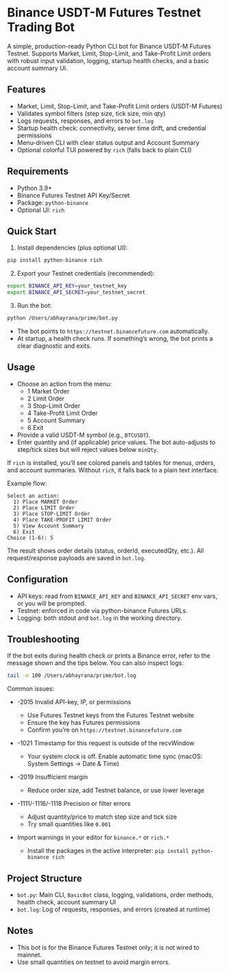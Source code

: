 # Binance USDT-M Futures Testnet Trading Bot

A simple, production-ready Python CLI bot for Binance USDT-M Futures Testnet. Supports Market, Limit, Stop-Limit, and Take-Profit Limit orders with robust input validation, logging, startup health checks, and a basic account summary UI.

## Features
- Market, Limit, Stop-Limit, and Take-Profit Limit orders (USDT-M Futures)
- Validates symbol filters (step size, tick size, min qty)
- Logs requests, responses, and errors to `bot.log`
- Startup health check: connectivity, server time drift, and credential permissions
- Menu-driven CLI with clear status output and Account Summary
- Optional colorful TUI powered by `rich` (falls back to plain CLI)

## Requirements
- Python 3.9+
- Binance Futures Testnet API Key/Secret
- Package: `python-binance`
- Optional UI: `rich`

## Quick Start
1) Install dependencies (plus optional UI):
```bash
pip install python-binance rich
```

2) Export your Testnet credentials (recommended):
```bash
export BINANCE_API_KEY=your_testnet_key
export BINANCE_API_SECRET=your_testnet_secret
```

3) Run the bot:
```bash
python /Users/abhayrana/prime/bot.py
```

- The bot points to `https://testnet.binancefuture.com` automatically.
- At startup, a health check runs. If something’s wrong, the bot prints a clear diagnostic and exits.

## Usage
- Choose an action from the menu:
  - 1 Market Order
  - 2 Limit Order
  - 3 Stop-Limit Order
  - 4 Take-Profit Limit Order
  - 5 Account Summary
  - 6 Exit
- Provide a valid USDT-M symbol (e.g., `BTCUSDT`).
- Enter quantity and (if applicable) price values. The bot auto-adjusts to step/tick sizes but will reject values below `minQty`.

If `rich` is installed, you’ll see colored panels and tables for menus, orders, and account summaries. Without `rich`, it falls back to a plain text interface.

Example flow:
```
Select an action:
  1) Place MARKET Order
  2) Place LIMIT Order
  3) Place STOP-LIMIT Order
  4) Place TAKE-PROFIT LIMIT Order
  5) View Account Summary
  6) Exit
Choice (1-6): 5
```

The result shows order details (status, orderId, executedQty, etc.). All request/response payloads are saved in `bot.log`.

## Configuration
- API keys: read from `BINANCE_API_KEY` and `BINANCE_API_SECRET` env vars, or you will be prompted.
- Testnet: enforced in code via python-binance Futures URLs.
- Logging: both stdout and `bot.log` in the working directory.

## Troubleshooting
If the bot exits during health check or prints a Binance error, refer to the message shown and the tips below. You can also inspect logs:
```bash
tail -n 100 /Users/abhayrana/prime/bot.log
```

Common issues:
- -2015 Invalid API-key, IP, or permissions
  - Use Futures Testnet keys from the Futures Testnet website
  - Ensure the key has Futures permissions
  - Confirm you’re on `https://testnet.binancefuture.com`

- -1021 Timestamp for this request is outside of the recvWindow
  - Your system clock is off. Enable automatic time sync (macOS: System Settings → Date & Time)

- -2019 Insufficient margin
  - Reduce order size, add Testnet balance, or use lower leverage

- -1111/-1116/-1118 Precision or filter errors
  - Adjust quantity/price to match step size and tick size
  - Try small quantities like `0.001`

- Import warnings in your editor for `binance.*` or `rich.*`
  - Install the packages in the active interpreter: `pip install python-binance rich`

## Project Structure
- `bot.py`: Main CLI, `BasicBot` class, logging, validations, order methods, health check, account summary UI
- `bot.log`: Log of requests, responses, and errors (created at runtime)

## Notes
- This bot is for the Binance Futures Testnet only; it is not wired to mainnet.
- Use small quantities on testnet to avoid margin errors.
